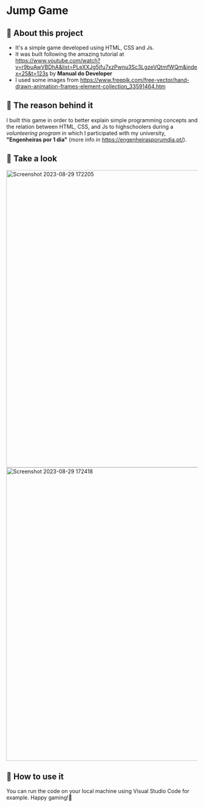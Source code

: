 # Jump Game

## 📌 About this project
* It's a simple game developed using HTML, CSS and Js.
* It was built following the amazing tutorial at https://www.youtube.com/watch?v=r9buAwVBDhA&list=PLeXXJg5jfu7xzPwnu3Sc3LgzeVQtmfWQm&index=25&t=123s by **Manual do Developer**
* I used some images from https://www.freepik.com/free-vector/hand-drawn-animation-frames-element-collection_33591464.htm

## 📌 The reason behind it
I built this game in order to better explain simple programming concepts and the relation between HTML, CSS, and Js to highschoolers during a *volunteering program* in which I participated with my university, **"Engenheiras por 1 dia"** (more info in https://engenheirasporumdia.pt/).

## 📌 Take a look
<img width="782" alt="Screenshot 2023-08-29 172205" src="https://github.com/cleyde-varela/Jump-game/assets/83819524/5e3e0983-cb47-4955-890e-847c7c7bf92d">

<img width="772" alt="Screenshot 2023-08-29 172418" src="https://github.com/cleyde-varela/Jump-game/assets/83819524/6aa9da25-a5fd-4202-b989-7b7b0fa6cc71">



## 📌 How to use it
You can run the code on your local machine using Visual Studio Code for example. Happy gaming!👋
